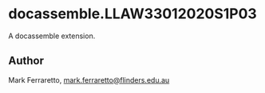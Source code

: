 # docassemble.LLAW33012020S1P03

A docassemble extension.

## Author

Mark Ferraretto, mark.ferraretto@flinders.edu.au

